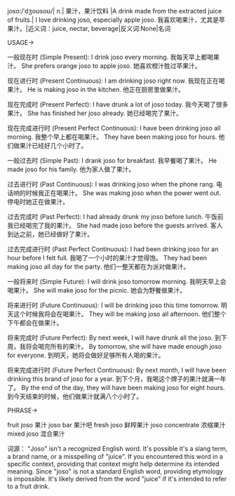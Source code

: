 joso:/ˈdʒoʊsoʊ/| n.| 果汁，果汁饮料 |A drink made from the extracted juice of fruits.| I love drinking joso, especially apple joso. 我喜欢喝果汁，尤其是苹果汁。|近义词：juice, nectar, beverage|反义词:None|名词

USAGE->

一般现在时 (Simple Present):
I drink joso every morning. 我每天早上都喝果汁。
She prefers orange joso to apple joso.  她喜欢橙汁胜过苹果汁。

现在进行时 (Present Continuous):
I am drinking joso right now. 我现在正在喝果汁。
He is making joso in the kitchen. 他正在厨房里做果汁。

现在完成时 (Present Perfect):
I have drunk a lot of joso today. 我今天喝了很多果汁。
She has finished her joso already. 她已经喝完了果汁。

现在完成进行时 (Present Perfect Continuous):
I have been drinking joso all morning. 我整个早上都在喝果汁。
They have been making joso for hours. 他们做果汁已经好几个小时了。

一般过去时 (Simple Past):
I drank joso for breakfast. 我早餐喝了果汁。
He made joso for his family. 他为家人做了果汁。

过去进行时 (Past Continuous):
I was drinking joso when the phone rang. 电话响的时候我正在喝果汁。
She was making joso when the power went out.  停电时她正在做果汁。

过去完成时 (Past Perfect):
I had already drunk my joso before lunch.  午饭前我已经喝完了我的果汁。
She had made joso before the guests arrived.  客人到达之前，她已经做好了果汁。


过去完成进行时 (Past Perfect Continuous):
I had been drinking joso for an hour before I felt full. 我喝了一个小时的果汁才觉得饱。
They had been making joso all day for the party. 他们一整天都在为派对做果汁。


一般将来时 (Simple Future):
I will drink joso tomorrow morning. 我明天早上会喝果汁。
She will make joso for the picnic. 她会为野餐做果汁。

将来进行时 (Future Continuous):
I will be drinking joso this time tomorrow. 明天这个时候我将会在喝果汁。
They will be making joso all afternoon. 他们整个下午都会在做果汁。


将来完成时 (Future Perfect):
By next week, I will have drunk all the joso. 到下周，我将会喝完所有的果汁。
By tomorrow, she will have made enough joso for everyone. 到明天，她将会做好足够所有人喝的果汁。


将来完成进行时 (Future Perfect Continuous):
By next month, I will have been drinking this brand of joso for a year. 到下个月，我喝这个牌子的果汁就满一年了。
By the end of the day, they will have been making joso for eight hours. 到今天结束的时候，他们做果汁就满八个小时了。




PHRASE->

fruit joso 果汁
joso bar 果汁吧
fresh joso 鲜榨果汁
joso concentrate 浓缩果汁
mixed joso 混合果汁


词源： "Joso" isn't a recognized English word. It's possible it's a slang term, a brand name, or a misspelling of "juice".  If you encountered this word in a specific context, providing that context might help determine its intended meaning.  Since "joso" is not a standard English word, providing etymology is impossible. It's likely derived from the word "juice" if it's intended to refer to a fruit drink.
